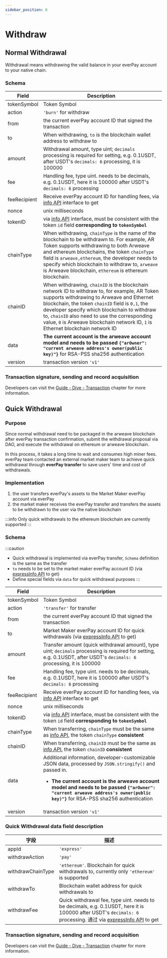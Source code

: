 ```yaml
---
sidebar_position: 6
---
```


# Withdraw

## Normal Withdrawal
Withdrawal means withdrawing the valid balance in your everPay account to your native chain.

### Schema

|Field|Description|
|---|---|
|tokenSymbol|Token Symbol|
|action|`'burn'` for withdraw|
|from|the current everPay account ID that signed the transaction|
|to|When withdrawing, `to` is the blockchain wallet address to withdraw to|
|amount|Withdrawal amount, type uint; `decimals` processing is required for setting, e.g. 0.1USDT, after USDT's `decimals: 6` processing, it is 100000|
|fee| Handling fee, type uint. needs to be decimals, e.g. 0.1USDT, here it is 100000 after USDT's `decimals: 6` processing |
|feeRecipient|Receive everPay account ID for handling fees, via [info API](../sdk/server-api/basic-api/info) interface to get|
|nonce|unix milliseconds|
|tokenID|via [info API](../../sdk/server-api/basic-api/info) interface, must be consistent with the token `id` field **corresponding to `tokenSymbol`**|
|chainType|When withdrawing, `chainType` is the name of the blockchain to be withdrawn to. For example, AR Token supports withdrawing to both Arweave and ethereum blockchains, the token `chainType` field is `arweave,ethereum`, the developer needs to specify which blockchain to withdraw to, `arweave` is Arweave blockchain, `ethereum` is ethereum blockchain.|
|chainID|When withdrawing, `chainID` is the blockchain network ID to withdraw to, for example, AR Token supports withdrawing to Arweave and Ethernet blockchain, the token `chainID` field is `0,1`, the developer specify which blockchain to withdraw to, `chainID` also need to use the corresponding value, `0` is Arweave blockchain network ID, `1` is Ethernet blockchain network ID|
|data|**The current account is the arweave account model and needs to be passed `{"arOwner": "current arweave address's owner(public key)"}`** for RSA-PSS sha256 authentication|
|version|transaction version `'v1'`|

### Transaction signature, sending and record acquisition
Developers can visit the [Guide - Dive - Transaction](./transaction#messagedata) chapter for more information.

## Quick Withdrawal
### Purpose
Since normal withdrawal need to be packaged in the arweave blockchain after everPay transaction confirmation, submit the withdrawal proposal via DAO, and execute the withdrawal on ethereum or arweave blockchain.

In this process, it takes a long time to wait and consumes high miner fees. everPay team contacted an external market maker team to achieve quick withdrawal through **everPay transfer** to save users' time and cost of withdrawals.

### Implementation
1. the user transfers everPay's assets to the Market Maker everPay account via everPay
2. the market maker receives the everPay transfer and transfers the assets to be withdrawn to the user via the native blockchain

:::info
Only quick withdrawals to the ethereum blockchain are currently supported
:::

### Schema
:::caution
* Quick withdrawal is implemented via everPay transfer, `Schema` definition is the same as the transfer
* `to` needs to be set to the market maker everPay account ID (via [expressInfo API](../../sdk/server-api/basic-api/expressinfo) to get)
* Define special fields via `data` for quick withdrawal purposes
:::

|Field|Description|
|---|---|
|tokenSymbol|Token Symbol|
|action|`'transfer'` for transfer|
|from|the current everPay account ID that signed the transaction|
|to|Market Maker everPay account ID for quick withdrawals (via [expressInfo API](../../sdk/server-api/basic-api/expressinfo) to get)|
|amount|Transfer amount (quick withdrawal amount), type uint; `decimals` processing is required for setting, e.g. 0.1USDT, after USDT's `decimals: 6` processing, it is 100000|
|fee| Handling fee, type uint. needs to be decimals, e.g. 0.1USDT, here it is 100000 after USDT's `decimals: 6` processing |
|feeRecipient|Receive everPay account ID for handling fees, via [info API](../sdk/server-api/basic-api/info) interface to get|
|nonce|unix milliseconds|
|tokenID|via [info API](../../sdk/server-api/basic-api/info) interface, must be consistent with the token `id` field **corresponding to `tokenSymbol`**|
|chainType|When transferring, `chainType` must be the same as [info API](../../sdk/server-api/basic-api/info), the token `chainType` **consistent**|
|chainID|When transferring, `chainID` must be the same as [info API](../../sdk/server-api/basic-api/info), the token `chainID` **consistent**|
|data|Additional information, developer-customizable JSON data, processed by `JSON.stringify()` and passed in.<ul><li>**The current account is the arweave account model and needs to be passed `{"arOwner": "current arweave address's owner(public key)"}`** for RSA-PSS sha256 authentication</li></ul>|
|version|transaction version `'v1'`|

### Quick Withdrawal data field description
|字段|描述|
|---|---|
|appId|`'express'`|
|withdrawAction|`'pay'`|
|withdrawChainType|`'ethereum'`. Blockchain for quick withdrawals to, currently only `'ethereum'` is supported|
|withdrawTo|Blockchain wallet address for quick withdrawals to|
|withdrawFee|Quick withdrawal fee, type uint. needs to be decimals, e.g. 0.1USDT, here it is 100000 after USDT's `decimals: 6` processing. 通过 via [expressInfo API](../../sdk/server-api/basic-api/expressinfo) to get|

### Transaction signature, sending and record acquisition
Developers can visit the [Guide - Dive - Transaction](./transaction#messagedata) chapter for more information.